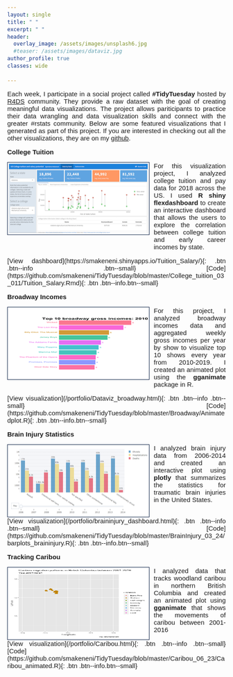 ```yaml
---
layout: single
title: " "
excerpt: " "
header:
  overlay_image: /assets/images/unsplash6.jpg
  #teaser: /assets/images/dataviz.jpg
author_profile: true  
classes: wide 

--- 
```

<style>
  
 .myDiv{  
  text-align: justify;
  font-size: 15px;
  font-family: Arial, Helvetica, sans-serif; 
  overflow: hidden;
}

p.clear {
  clear: both;
}

ul {
  list-style-type: none;
  margin: 0;
  padding: 0;
  overflow: hidden;
  font-size: 15px;
  font-family: Arial, Helvetica, sans-serif;   
} 

li{
  font-size: 20px;
  font-family: Arial, Helvetica, sans-serif; 
 }
</style>   

<div class="myDiv">
  Each week, I participate in a social project called <strong>#TidyTuesday</strong> hosted by <a href="https://www.rfordatasci.com/">R4DS</a> community. They provide a raw dataset with the goal of creating meaningful data visualizations. The project allows pariticipants to practice their data wrangling and data visualization skills and connect with the greater #rstats community. Below are some featured visualizations that I generated as part of this project. If you are interested in checking out all the other visualizations, they are on my <a href="https://github.com/smakeneni/TidyTuesday/">github</a>. 
&nbsp;

**College Tuition**      
<p>
<img src="/assets/images/Collegetuition.png" style="float:left;width:320px;height:160px;margin-right:10px;border:1px solid #021a40;padding:3px;background-color:sand;"> <div class="myDiv">For this visualization project, I analyzed college tuition and pay data for 2018 across the US. I used <strong>R shiny flexdashboard</strong> to create an interactive dashboard that allows the users to explore the correlation between college tuition and early career incomes by state.</div></p>  
<p class="clear"> </p>
[View dashboard](https://smakeneni.shinyapps.io/Tuition_Salary/){: .btn .btn--info .btn--small}    [Code](https://github.com/smakeneni/TidyTuesday/blob/master/College_tuition_03_011/Tuition_Salary.Rmd){: .btn .btn--info.btn--small}

**Broadway Incomes**          
<p>
<img src="/assets/images/Broadway_teaser.gif" style="float:left;width:320px;height:160px;margin-right:10px;border:1px solid #021a40;padding:3px;background-color:sand;"> <div class="myDiv"> For this project, I analyzed broadway incomes data and aggregated weekly gross incomes per year by show to visualize top 10 shows every year from 2010-2019. I created an animated plot using the <strong>gganimate</strong> package in R.</div></p>
<p class="clear"></p>
[View visualization](/portfolio/Dataviz_broadway.html){: .btn .btn--info .btn--small}    [Code](https://github.com/smakeneni/TidyTuesday/blob/master/Broadway/Animatedplot.R){: .btn .btn--info.btn--small}

**Brain Injury Statistics**            
<p>
<img src="/assets/images/BrainInjury_teaser.png" style="float:left;width:320px;height:160px;margin-right:10px;border:1px solid #021a40;padding:3px;background-color:sand;"> <div class="myDiv"> I analyzed brain injury data from 2006-2014 and created an interactive plot using <strong>plotly</strong> that summarizes the statistics for traumatic brain injuries in the United States.</div></p>  
<p class="clear"></p>  
[View visualization](/portfolio/braininjury_dashboard.html){: .btn .btn--info .btn--small}    [Code](https://github.com/smakeneni/TidyTuesday/blob/master/BrainInjury_03_24/barplots_braininjury.R){: .btn .btn--info.btn--small}

**Tracking Caribou**
<p>
<img src="/assets/images/Caribou_migration.gif" style="float:left;width:320px;height:160px;margin-right:10px;border:1px solid #021a40;padding:3px;background-color:sand;"> <div class="myDiv"> I analyzed data that tracks woodland caribou in northern British Columbia and created an animated plot using <strong>gganimate</strong> that shows the movements of caribou between 2001-2016 </div></p>
<p class="clear"></p>
[View visualization](/portfolio/Caribou.html){: .btn .btn--info .btn--small}    [Code](https://github.com/smakeneni/TidyTuesday/blob/master/Caribou_06_23/Caribou_animated.R){: .btn .btn--info.btn--small}
